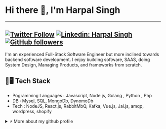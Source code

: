 # Hi there 👋, I'm Harpal Singh


---
[![Twitter Follow](https://img.shields.io/twitter/follow/hsk11dev?label=Follow)](https://twitter.com/Xploiter_py)
[![Linkedin: Harpal Singh](https://img.shields.io/badge/-hsk11-blue?style=flat-square&logo=Linkedin&logoColor=white&link=https://www.linkedin.com/in/hsk11)](https://www.linkedin.com/in/hsk11/)
[![GitHub followers](https://img.shields.io/github/followers/hsk11?label=Follow&style=social)](https://github.com/hsk11)
---

I'm an experienced Full-Stack Software Engineer but more inclined towards backend software development. I enjoy building software,  SAAS, doing System Design, Managing Products,  and frameworks from scratch.  



## :electric_plug::desktop_computer: Tech Stack
- Pogramming Languages : Javascript, Node.js, Golang , Python , Php
- DB : Mysql, SQL, MongoDb, DynomoDb
- Tech : NodeJS, React.js, RabbitMbQ, Kafka, Vue.js, Jai.js, amqp, wordpress, shopify


<details>
<summary>⚡️ More about my github profile</summary>
<br />

![Top Langs](https://github-readme-stats.vercel.app/api/top-langs/?username=hsk11&layout=compact&hide=css,html)

![Harpal Singh's github stats](https://github-readme-stats.vercel.app/api?username=hsk11&count_private=true&show_icons=true&theme=onedark)

</details>

<!--
**hsk11/hsk11** is a ✨ _special_ ✨ repository because its `README.md` (this file) appears on your GitHub profile.

Here are some ideas to get you started:

- 🔭 I’m currently working on ...
- 🌱 I’m currently learning ...
- 👯 I’m looking to collaborate on ...
- 🤔 I’m looking for help with ...
- 💬 Ask me about ...
- 📫 How to reach me: ...
- 😄 Pronouns: ...
- ⚡ Fun fact: ...
-->
